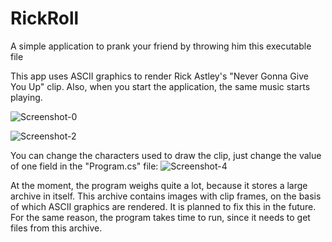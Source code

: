 # RickRoll
A simple application to prank your friend by throwing him this executable file

This app uses ASCII graphics to render Rick Astley's "Never Gonna Give You Up" clip. Also, when you start the application, the same music starts playing.

![Screenshot-0](https://user-images.githubusercontent.com/82677442/170873106-1a8c3837-4e9b-4a62-8d0e-e696f1a910ae.jpg)

![Screenshot-2](https://user-images.githubusercontent.com/82677442/170873114-a076eeef-2de8-49c6-9999-32c870dfed67.jpg)

You can change the characters used to draw the clip, just change the value of one field in the "Program.cs" file:
![Screenshot-4](https://user-images.githubusercontent.com/82677442/170873426-7dbf8240-5629-495a-b9fd-169016853618.jpg)

At the moment, the program weighs quite a lot, because it stores a large archive in itself. This archive contains images with clip frames, on the basis of which ASCII graphics are rendered. It is planned to fix this in the future. For the same reason, the program takes time to run, since it needs to get files from this archive.

